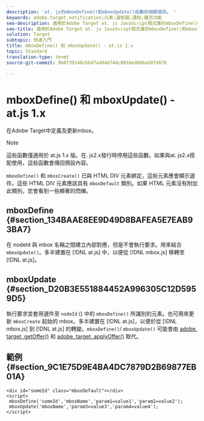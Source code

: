 ```yaml
---
description: 'at. js的mboxDefine()和mboxUpdate()函數的相關資訊。 '
keywords: adobe.target.notification;元素;選取器;通知;擴充功能
seo-description: 適用於Adobe Target at. js JavaScript程式庫的mboxDefine()和mboxUpdate()函數的相關資訊。
seo-title: 適用於Adobe Target at. js JavaScript程式庫的mboxDefine()和mboxUpdate()函數的相關資訊。
solution: Target
subtopic: 快速入門
title: mboxDefine() 和 mboxUpdate() - at.js 1.x
topic: Standard
translation-type: tm+mt
source-git-commit: 9b8f39240cbbd7a494d74dc0016ed666a58fd870

---
```



# mboxDefine() 和 mboxUpdate() - at.js 1.x

在Adobe Target中定義及更新mbox。

>[!NOTE]
>
>這些函數僅適用於 at.js 1.*x* 版。在. js2.x發行時停用這些函數。如果與at. js2.x搭配使用，這些函數會傳回預設內容。

`mboxDefine()` 和 `mboxCreate()` 已與 HTML DIV 元素綁定，這些元素應會顯示選件。這些 HTML DIV 元素應該具有 `mboxDefault` 類別。如果 HTML 元素沒有附加此類別，您會看到一些顯著的閃爍。

## mboxDefine {#section_134BAAE8EE9D49D8BAFEA5E7EAB93BA7}

在 nodeId 與 mbox 名稱之間建立內部對應，但是不會執行要求。用來結合 `mboxUpdate()`。多半建置在 [!DNL at.js] 中，以便從 [!DNL mbox.js] 移轉至 [!DNL at.js]。

## mboxUpdate {#section_D20B3E551884452A996305C12D5959D5}

執行要求並套用選件至 `nodeId` () 中的 `mboxDefine()` 所識別的元素。也可用來更新 `mboxCreate` 起始的 mbox。多半建置在 [!DNL at.js]，以便於從 [!DNL mbox.js] 到 [!DNL at.js] 的轉變。`mboxDefine()`/ `mboxUpdate()` 可能會由 [adobe. target. getOffer()](/help/c-implementing-target/c-implementing-target-for-client-side-web/adobe-target-getoffer.md) 和 [adobe. target. applyOffer()](/help/c-implementing-target/c-implementing-target-for-client-side-web/adobe-target-applyoffer.md) 取代。

## 範例 {#section_9C1E75D9E4BA4DC7879D2B69877EB01A}

```
<div id="someId" class="mboxDefault"></div> 
<script> 
 mboxDefine('someId','mboxName','param1=value1','param2=value2'); 
 mboxUpdate('mboxName','param3=value3','param4=value4'); 
</script>
```
